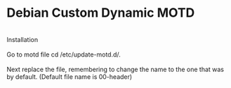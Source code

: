<h1>Debian Custom Dynamic MOTD</h1>
<br>Installation</br>
<br>Go to motd file cd /etc/update-motd.d/. </br>
<br>Next replace the file, remembering to change the name to the one that was by default. (Default file name is 00-header)</br>
